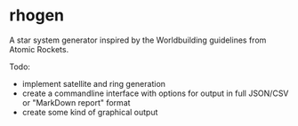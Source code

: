 # rhogen
A star system generator inspired by the Worldbuilding guidelines from Atomic Rockets.

Todo:

- implement satellite and ring generation
- create a commandline interface with options for output in full JSON/CSV or "MarkDown report" format
- create some kind of graphical output

